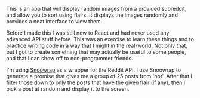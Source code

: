 This is an app that will display random images from a provided subreddit, and allow you to sort using flairs. It displays the images randomly and provides a neat interface to view them. 

Before I made this I was still new to React and had never used any advanced API stuff before. This was an exercise to learn these things and to practice writing code in a way that I might in the real-world. Not only that, but I got to create something that may actually be useful to some people, and that I can show off to non-programmer friends.

I'm using [Snoowrap](https://github.com/not-an-aardvark/snoowrap) as a wrapper for the Reddit API. I use Snoowrap to generate a promise that gives me a group of 25 posts from 'hot'. After that I filter those down to only the posts that have the given flair (if any), then I pick a post at random and display it to the screen.